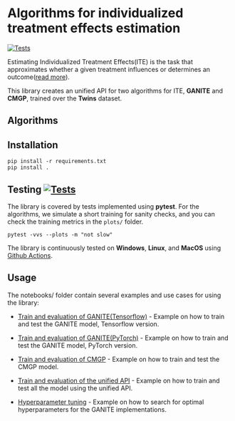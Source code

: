 # Algorithms for individualized treatment effects estimation

[![Tests](https://github.com/bcebere/ite-api/workflows/Tests/badge.svg?branch=main)](https://github.com/bcebere/ite-api/actions?query=workflow%3ATests)

Estimating Individualized Treatment Effects(ITE) is the task that approximates whether a given treatment influences or determines an outcome([read more](https://www.vanderschaar-lab.com/individualized-treatment-effect-inference/)).

This library creates an unified API for two algorithms for ITE, **GANITE** and **CMGP**, trained over the **Twins** dataset.

## Algorithms

## Installation

```
pip install -r requirements.txt
pip install .
```

## Testing [![Tests](https://github.com/bcebere/ite-api/workflows/Tests/badge.svg?branch=main)](https://github.com/bcebere/ite-api/actions?query=workflow%3ATests)


The library is covered by tests implemented using **pytest**.
For the algorithms, we simulate a short training for sanity checks, and you can check the training metrics in the `plots/` folder.
```
pytest -vvs --plots -m "not slow"

```

The library is continuously tested on **Windows**, **Linux**, and **MacOS** using [Github Actions](https://github.com/bcebere/ite-api/actions).

## Usage

The notebooks/ folder contain several examples and use cases for using the library:


 - [Train and evaluation of GANITE(Tensorflow)](https://github.com/bcebere/ite-api/blob/main/notebooks/ganite_train_evaluation.ipynb) - Example on how to train and test the GANITE model, Tensorflow version.

 - [Train and evaluation of GANITE(PyTorch)](https://github.com/bcebere/ite-api/blob/main/notebooks/ganite_pytorch_train_evaluation.ipynb) - Example on how to train and test the GANITE model, PyTorch version.

 - [Train and evaluation of CMGP](https://github.com/bcebere/ite-api/tree/main/notebooks) - Example on how to train and test the CMGP model.

 - [Train and evaluation of the unified API](https://github.com/bcebere/ite-api/blob/main/notebooks/unified_api_train_evaluation.ipynb) - Example on how to train and test all the model using the unified API.

 - [Hyperparameter tuning](https://github.com/bcebere/ite-api/blob/main/notebooks/hyperparam_tuning.ipynb) - Example on how to search for optimal hyperparameters for the GANITE implementations.
